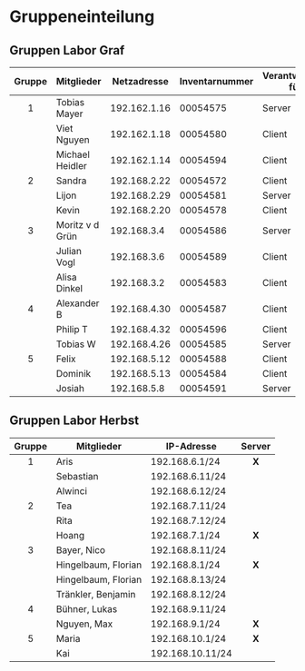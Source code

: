 # Gruppeneinteilung

## Gruppen Labor Graf

| Gruppe| Mitglieder       | Netzadresse  | Inventarnummer | Verantwortlich für  |
| :----:| ---------------- | ------------ | -------------- | ------------------- |
|   1   | Tobias Mayer     | 192.162.1.16 | 00054575       | Server              |
|       | Viet Nguyen      | 192.162.1.18 | 00054580       | Client              |
|       | Michael Heidler  | 192.162.1.14 | 00054594       | Client              |
|   2   | Sandra           | 192.168.2.22 | 00054572       | Client              |
|       | Lijon            | 192.168.2.29 | 00054581       | Server              |
|       | Kevin            | 192.168.2.20 | 00054578       | Client              |
|   3   | Moritz v d Grün  | 192.168.3.4  | 00054586       | Server              |
|       | Julian Vogl      | 192.168.3.6  | 00054589       | Client              |
|       | Alisa Dinkel     | 192.168.3.2  | 00054583       | Client              |
|   4   | Alexander B      | 192.168.4.30 | 00054587       | Client              |
|       | Philip T         | 192.168.4.32 | 00054596       | Client              |
|       | Tobias W         | 192.168.4.26 | 00054585       | Server              |
|   5   | Felix            | 192.168.5.12 | 00054588       | Client              |
|       | Dominik          | 192.168.5.13 | 00054584       | Client              |
|       | Josiah           | 192.168.5.8  | 00054591       | Server              |

## Gruppen Labor Herbst

| Gruppe | Mitglieder          | IP-Adresse       |   Server   |
| :----: | ------------------- | ---------------- | :---------: |
|   1   | Aris                | 192.168.6.1/24   | **X** |
|       | Sebastian           | 192.168.6.11/24  |             |
|       | Alwinci             | 192.168.6.12/24  |             |
|   2   | Tea                 | 192.168.7.11/24  |             |
|       | Rita                | 192.168.7.12/24  |             |
|       | Hoang               | 192.168.7.1/24   | **X** |
|   3   | Bayer, Nico         | 192.168.8.11/24  |             |
|       | Hingelbaum, Florian | 192.168.8.1/24   | **X** |
|       | Hingelbaum, Florian | 192.168.8.13/24  |             |
|       | Tränkler, Benjamin | 192.168.8.12/24  |             |
|   4   | Bühner, Lukas      | 192.168.9.11/24  |             |
|       | Nguyen, Max         | 192.168.9.1/24   | **X** |
|   5   | Maria               | 192.168.10.1/24  | **X** |
|       | Kai                 | 192.168.10.11/24 |             |
